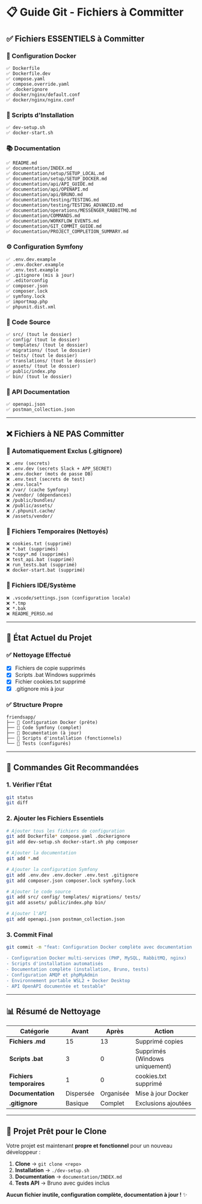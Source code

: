 # 📋 Guide Git - Fichiers à Committer

## ✅ **Fichiers ESSENTIELS à Committer**

### **🔧 Configuration Docker**
```
✅ Dockerfile
✅ Dockerfile.dev
✅ compose.yaml
✅ compose.override.yaml
✅ .dockerignore
✅ docker/nginx/default.conf
✅ docker/nginx/nginx.conf
```

### **🚀 Scripts d'Installation**
```
✅ dev-setup.sh
✅ docker-start.sh
```

### **📚 Documentation**
```
✅ README.md
✅ documentation/INDEX.md
✅ documentation/setup/SETUP_LOCAL.md
✅ documentation/setup/SETUP_DOCKER.md
✅ documentation/api/API_GUIDE.md
✅ documentation/api/OPENAPI.md
✅ documentation/api/BRUNO.md
✅ documentation/testing/TESTING.md
✅ documentation/testing/TESTING_ADVANCED.md
✅ documentation/operations/MESSENGER_RABBITMQ.md
✅ documentation/COMMANDS.md
✅ documentation/WORKFLOW_EVENTS.md
✅ documentation/GIT_COMMIT_GUIDE.md
✅ documentation/PROJECT_COMPLETION_SUMMARY.md
```

### **⚙️ Configuration Symfony**
```
✅ .env.dev.example
✅ .env.docker.example
✅ .env.test.example
✅ .gitignore (mis à jour)
✅ .editorconfig
✅ composer.json
✅ composer.lock
✅ symfony.lock
✅ importmap.php
✅ phpunit.dist.xml
```

### **📁 Code Source**
```
✅ src/ (tout le dossier)
✅ config/ (tout le dossier)
✅ templates/ (tout le dossier)
✅ migrations/ (tout le dossier)
✅ tests/ (tout le dossier)
✅ translations/ (tout le dossier)
✅ assets/ (tout le dossier)
✅ public/index.php
✅ bin/ (tout le dossier)
```

### **🔌 API Documentation**
```
✅ openapi.json
✅ postman_collection.json
```

---

## ❌ **Fichiers à NE PAS Committer**

### **🚫 Automatiquement Exclus (.gitignore)**
```
❌ .env (secrets)
❌ .env.dev (secrets Slack + APP_SECRET)
❌ .env.docker (mots de passe DB)
❌ .env.test (secrets de test)
❌ .env.local*
❌ /var/ (cache Symfony)
❌ /vendor/ (dépendances)
❌ /public/bundles/
❌ /public/assets/
❌ /.phpunit.cache/
❌ /assets/vendor/
```

### **🚫 Fichiers Temporaires (Nettoyés)**
```
❌ cookies.txt (supprimé)
❌ *.bat (supprimés)
❌ *copy*.md (supprimés)
❌ test_api.bat (supprimé)
❌ run_tests.bat (supprimé)
❌ docker-start.bat (supprimé)
```

### **🚫 Fichiers IDE/Système**
```
❌ .vscode/settings.json (configuration locale)
❌ *.tmp
❌ *.bak
❌ README_PERSO.md
```

---

## 🎯 **État Actuel du Projet**

### **✅ Nettoyage Effectué**
- [x] Fichiers de copie supprimés
- [x] Scripts .bat Windows supprimés
- [x] Fichier cookies.txt supprimé
- [x] .gitignore mis à jour

### **✅ Structure Propre**
```
friendsapp/
├── 📁 Configuration Docker (prête)
├── 📁 Code Symfony (complet)
├── 📁 Documentation (à jour)
├── 📁 Scripts d'installation (fonctionnels)
└── 📁 Tests (configurés)
```

---

## 🚀 **Commandes Git Recommandées**

### **1. Vérifier l'État**
```bash
git status
git diff
```

### **2. Ajouter les Fichiers Essentiels**
```bash
# Ajouter tous les fichiers de configuration
git add Dockerfile* compose.yaml .dockerignore
git add dev-setup.sh docker-start.sh php composer

# Ajouter la documentation
git add *.md

# Ajouter la configuration Symfony
git add .env.dev .env.docker .env.test .gitignore
git add composer.json composer.lock symfony.lock

# Ajouter le code source
git add src/ config/ templates/ migrations/ tests/
git add assets/ public/index.php bin/

# Ajouter l'API
git add openapi.json postman_collection.json
```

### **3. Commit Final**
```bash
git commit -m "feat: Configuration Docker complète avec documentation

- Configuration Docker multi-services (PHP, MySQL, RabbitMQ, nginx)
- Scripts d'installation automatisés
- Documentation complète (installation, Bruno, tests)
- Configuration AMQP et phpMyAdmin
- Environnement portable WSL2 + Docker Desktop
- API OpenAPI documentée et testable"
```

---

## 📊 **Résumé de Nettoyage**

| Catégorie | Avant | Après | Action |
|-----------|-------|-------|--------|
| **Fichiers .md** | 15 | 13 | Supprimé copies |
| **Scripts .bat** | 3 | 0 | Supprimés (Windows uniquement) |
| **Fichiers temporaires** | 1 | 0 | cookies.txt supprimé |
| **Documentation** | Dispersée | Organisée | Mise à jour Docker |
| **.gitignore** | Basique | Complet | Exclusions ajoutées |

---

## 🎉 **Projet Prêt pour le Clone**

Votre projet est maintenant **propre et fonctionnel** pour un nouveau développeur :

1. **Clone** → `git clone <repo>`
2. **Installation** → `./dev-setup.sh`
3. **Documentation** → `documentation/INDEX.md`
4. **Tests API** → Bruno avec guides inclus

**Aucun fichier inutile, configuration complète, documentation à jour !** ✨
